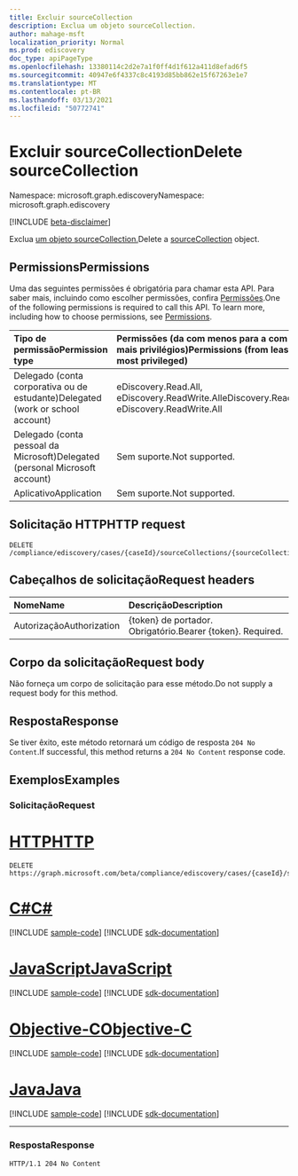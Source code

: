 ```yaml
---
title: Excluir sourceCollection
description: Exclua um objeto sourceCollection.
author: mahage-msft
localization_priority: Normal
ms.prod: ediscovery
doc_type: apiPageType
ms.openlocfilehash: 13380114c2d2e7a1f0ff4d1f612a411d8efad6f5
ms.sourcegitcommit: 40947e6f4337c8c4193d85bb862e15f67263e1e7
ms.translationtype: MT
ms.contentlocale: pt-BR
ms.lasthandoff: 03/13/2021
ms.locfileid: "50772741"
---
```

# <a name="delete-sourcecollection"></a><span data-ttu-id="57a49-103">Excluir sourceCollection</span><span class="sxs-lookup"><span data-stu-id="57a49-103">Delete sourceCollection</span></span>

<span data-ttu-id="57a49-104">Namespace: microsoft.graph.ediscovery</span><span class="sxs-lookup"><span data-stu-id="57a49-104">Namespace: microsoft.graph.ediscovery</span></span>

[!INCLUDE [beta-disclaimer](../../includes/beta-disclaimer.md)]

<span data-ttu-id="57a49-105">Exclua [um objeto sourceCollection.](../resources/ediscovery-sourcecollection.md)</span><span class="sxs-lookup"><span data-stu-id="57a49-105">Delete a [sourceCollection](../resources/ediscovery-sourcecollection.md) object.</span></span>

## <a name="permissions"></a><span data-ttu-id="57a49-106">Permissions</span><span class="sxs-lookup"><span data-stu-id="57a49-106">Permissions</span></span>

<span data-ttu-id="57a49-p101">Uma das seguintes permissões é obrigatória para chamar esta API. Para saber mais, incluindo como escolher permissões, confira [Permissões](/graph/permissions-reference).</span><span class="sxs-lookup"><span data-stu-id="57a49-p101">One of the following permissions is required to call this API. To learn more, including how to choose permissions, see [Permissions](/graph/permissions-reference).</span></span>

|<span data-ttu-id="57a49-109">Tipo de permissão</span><span class="sxs-lookup"><span data-stu-id="57a49-109">Permission type</span></span>|<span data-ttu-id="57a49-110">Permissões (da com menos para a com mais privilégios)</span><span class="sxs-lookup"><span data-stu-id="57a49-110">Permissions (from least to most privileged)</span></span>|
|:---|:---|
|<span data-ttu-id="57a49-111">Delegado (conta corporativa ou de estudante)</span><span class="sxs-lookup"><span data-stu-id="57a49-111">Delegated (work or school account)</span></span>|<span data-ttu-id="57a49-112">eDiscovery.Read.All, eDiscovery.ReadWrite.All</span><span class="sxs-lookup"><span data-stu-id="57a49-112">eDiscovery.Read.All, eDiscovery.ReadWrite.All</span></span>|
|<span data-ttu-id="57a49-113">Delegado (conta pessoal da Microsoft)</span><span class="sxs-lookup"><span data-stu-id="57a49-113">Delegated (personal Microsoft account)</span></span>|<span data-ttu-id="57a49-114">Sem suporte.</span><span class="sxs-lookup"><span data-stu-id="57a49-114">Not supported.</span></span>|
|<span data-ttu-id="57a49-115">Aplicativo</span><span class="sxs-lookup"><span data-stu-id="57a49-115">Application</span></span>|<span data-ttu-id="57a49-116">Sem suporte.</span><span class="sxs-lookup"><span data-stu-id="57a49-116">Not supported.</span></span>|

## <a name="http-request"></a><span data-ttu-id="57a49-117">Solicitação HTTP</span><span class="sxs-lookup"><span data-stu-id="57a49-117">HTTP request</span></span>

<!-- {
  "blockType": "ignored"
}
-->

``` http
DELETE /compliance/ediscovery/cases/{caseId}/sourceCollections/{sourceCollectionId}
```

## <a name="request-headers"></a><span data-ttu-id="57a49-118">Cabeçalhos de solicitação</span><span class="sxs-lookup"><span data-stu-id="57a49-118">Request headers</span></span>

|<span data-ttu-id="57a49-119">Nome</span><span class="sxs-lookup"><span data-stu-id="57a49-119">Name</span></span>|<span data-ttu-id="57a49-120">Descrição</span><span class="sxs-lookup"><span data-stu-id="57a49-120">Description</span></span>|
|:---|:---|
|<span data-ttu-id="57a49-121">Autorização</span><span class="sxs-lookup"><span data-stu-id="57a49-121">Authorization</span></span>|<span data-ttu-id="57a49-p102">{token} de portador. Obrigatório.</span><span class="sxs-lookup"><span data-stu-id="57a49-p102">Bearer {token}. Required.</span></span>|

## <a name="request-body"></a><span data-ttu-id="57a49-124">Corpo da solicitação</span><span class="sxs-lookup"><span data-stu-id="57a49-124">Request body</span></span>

<span data-ttu-id="57a49-125">Não forneça um corpo de solicitação para esse método.</span><span class="sxs-lookup"><span data-stu-id="57a49-125">Do not supply a request body for this method.</span></span>

## <a name="response"></a><span data-ttu-id="57a49-126">Resposta</span><span class="sxs-lookup"><span data-stu-id="57a49-126">Response</span></span>

<span data-ttu-id="57a49-127">Se tiver êxito, este método retornará um código de resposta `204 No Content`.</span><span class="sxs-lookup"><span data-stu-id="57a49-127">If successful, this method returns a `204 No Content` response code.</span></span>

## <a name="examples"></a><span data-ttu-id="57a49-128">Exemplos</span><span class="sxs-lookup"><span data-stu-id="57a49-128">Examples</span></span>

### <a name="request"></a><span data-ttu-id="57a49-129">Solicitação</span><span class="sxs-lookup"><span data-stu-id="57a49-129">Request</span></span>


# <a name="http"></a>[<span data-ttu-id="57a49-130">HTTP</span><span class="sxs-lookup"><span data-stu-id="57a49-130">HTTP</span></span>](#tab/http)
<!-- {
  "blockType": "request",
  "name": "delete_sourcecollection"
}
-->

``` http
DELETE https://graph.microsoft.com/beta/compliance/ediscovery/cases/{caseId}/sourceCollections/{sourceCollectionId}
```
# <a name="c"></a>[<span data-ttu-id="57a49-131">C#</span><span class="sxs-lookup"><span data-stu-id="57a49-131">C#</span></span>](#tab/csharp)
[!INCLUDE [sample-code](../includes/snippets/csharp/delete-sourcecollection-csharp-snippets.md)]
[!INCLUDE [sdk-documentation](../includes/snippets/snippets-sdk-documentation-link.md)]

# <a name="javascript"></a>[<span data-ttu-id="57a49-132">JavaScript</span><span class="sxs-lookup"><span data-stu-id="57a49-132">JavaScript</span></span>](#tab/javascript)
[!INCLUDE [sample-code](../includes/snippets/javascript/delete-sourcecollection-javascript-snippets.md)]
[!INCLUDE [sdk-documentation](../includes/snippets/snippets-sdk-documentation-link.md)]

# <a name="objective-c"></a>[<span data-ttu-id="57a49-133">Objective-C</span><span class="sxs-lookup"><span data-stu-id="57a49-133">Objective-C</span></span>](#tab/objc)
[!INCLUDE [sample-code](../includes/snippets/objc/delete-sourcecollection-objc-snippets.md)]
[!INCLUDE [sdk-documentation](../includes/snippets/snippets-sdk-documentation-link.md)]

# <a name="java"></a>[<span data-ttu-id="57a49-134">Java</span><span class="sxs-lookup"><span data-stu-id="57a49-134">Java</span></span>](#tab/java)
[!INCLUDE [sample-code](../includes/snippets/java/delete-sourcecollection-java-snippets.md)]
[!INCLUDE [sdk-documentation](../includes/snippets/snippets-sdk-documentation-link.md)]

---


### <a name="response"></a><span data-ttu-id="57a49-135">Resposta</span><span class="sxs-lookup"><span data-stu-id="57a49-135">Response</span></span>

<!-- {
  "blockType": "response",
  "truncated": true
}
-->

``` http
HTTP/1.1 204 No Content
```
